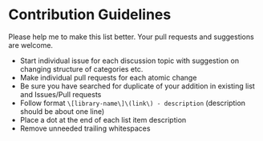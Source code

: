 # Contribution Guidelines

Please help me to make this list better. Your pull requests and suggestions are welcome.

* Start individual issue for each discussion topic with suggestion on changing structure of categories etc.
* Make individual pull requests for each atomic change
* Be sure you have searched for duplicate of your addition in existing list and Issues/Pull requests
* Follow format `\[library-name\]\(link\) - description` (description should be about one line)
* Place a dot at the end of each list item description
* Remove unneeded trailing whitespaces